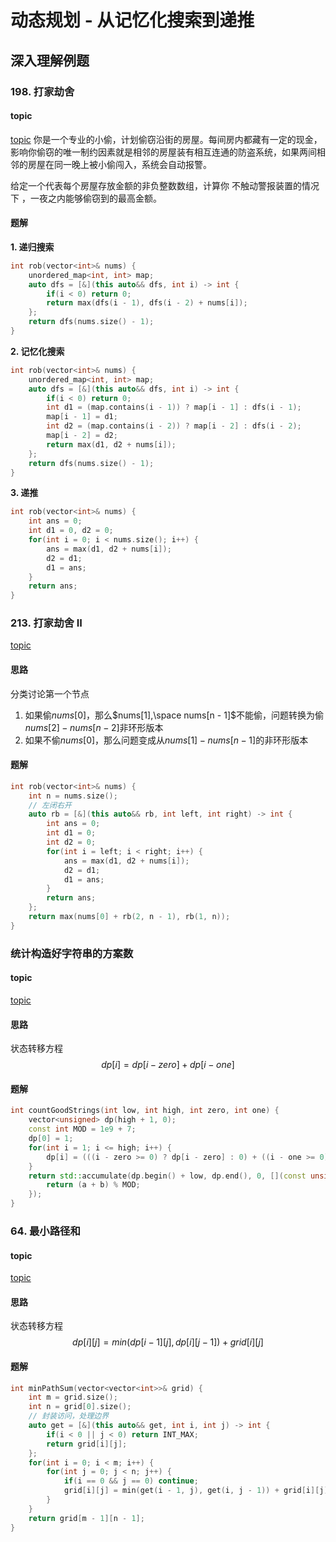 # 动态规划 - 从记忆化搜索到递推

## 深入理解例题
### 198. 打家劫舍
#### topic
[topic](https://leetcode.cn/problems/house-robber/description/)
你是一个专业的小偷，计划偷窃沿街的房屋。每间房内都藏有一定的现金，影响你偷窃的唯一制约因素就是相邻的房屋装有相互连通的防盗系统，如果两间相邻的房屋在同一晚上被小偷闯入，系统会自动报警。

给定一个代表每个房屋存放金额的非负整数数组，计算你 不触动警报装置的情况下 ，一夜之内能够偷窃到的最高金额。


#### 题解
**1. 递归搜索**
```cpp
int rob(vector<int>& nums) {
    unordered_map<int, int> map;
    auto dfs = [&](this auto&& dfs, int i) -> int {
        if(i < 0) return 0;
        return max(dfs(i - 1), dfs(i - 2) + nums[i]);
    };
    return dfs(nums.size() - 1);
}
```


**2. 记忆化搜索**
```Cpp
int rob(vector<int>& nums) {
    unordered_map<int, int> map;
    auto dfs = [&](this auto&& dfs, int i) -> int {
        if(i < 0) return 0;
        int d1 = (map.contains(i - 1)) ? map[i - 1] : dfs(i - 1);
        map[i - 1] = d1;
        int d2 = (map.contains(i - 2)) ? map[i - 2] : dfs(i - 2);
        map[i - 2] = d2;
        return max(d1, d2 + nums[i]);
    };
    return dfs(nums.size() - 1);
}
```

**3. 递推**
```cpp
int rob(vector<int>& nums) {
    int ans = 0;
    int d1 = 0, d2 = 0;
    for(int i = 0; i < nums.size(); i++) {
        ans = max(d1, d2 + nums[i]);
        d2 = d1;
        d1 = ans;
    }
    return ans;
}
```

### 213. 打家劫舍 II
[topic](https://leetcode.cn/problems/house-robber-ii/description/)

#### 思路
分类讨论第一个节点
1. 如果偷$nums[0]$，那么$nums[1],\space nums[n - 1]$不能偷，问题转换为偷$nums[2] - nums[n - 2]$非环形版本
2. 如果不偷$nums[0]$，那么问题变成从$nums[1] - nums[n - 1]$的非环形版本

#### 题解
```Cpp
int rob(vector<int>& nums) {
    int n = nums.size();
    // 左闭右开
    auto rb = [&](this auto&& rb, int left, int right) -> int {
        int ans = 0;
        int d1 = 0;
        int d2 = 0;
        for(int i = left; i < right; i++) {
            ans = max(d1, d2 + nums[i]);
            d2 = d1;
            d1 = ans;
        }
        return ans;
    };
    return max(nums[0] + rb(2, n - 1), rb(1, n));
}
```





### 统计构造好字符串的方案数
#### topic
[topic](https://leetcode.cn/problems/count-ways-to-build-good-strings/description/)

#### 思路
状态转移方程
$$
dp[i] = dp[i-zero] + dp[i - one]
$$

#### 题解
```Cpp
int countGoodStrings(int low, int high, int zero, int one) {
    vector<unsigned> dp(high + 1, 0);
    const int MOD = 1e9 + 7;
    dp[0] = 1;
    for(int i = 1; i <= high; i++) {
        dp[i] = (((i - zero >= 0) ? dp[i - zero] : 0) + ((i - one >= 0) ? dp[i - one] : 0)) % MOD;
    }
    return std::accumulate(dp.begin() + low, dp.end(), 0, [](const unsigned& a, const unsigned &b){
        return (a + b) % MOD;
    });
}
```

### 64. 最小路径和
#### topic
[topic](https://leetcode.cn/problems/minimum-path-sum/description/)

#### 思路
状态转移方程
$$
dp[i][j] = min(dp[i-1][j], dp[i][j-1]) + grid[i][j]
$$
#### 题解
```Cpp
int minPathSum(vector<vector<int>>& grid) {
    int m = grid.size();
    int n = grid[0].size();
    // 封装访问，处理边界
    auto get = [&](this auto&& get, int i, int j) -> int {
        if(i < 0 || j < 0) return INT_MAX;
        return grid[i][j];
    };
    for(int i = 0; i < m; i++) {
        for(int j = 0; j < n; j++) {
            if(i == 0 && j == 0) continue;
            grid[i][j] = min(get(i - 1, j), get(i, j - 1)) + grid[i][j];
        }
    }
    return grid[m - 1][n - 1];
}
```



